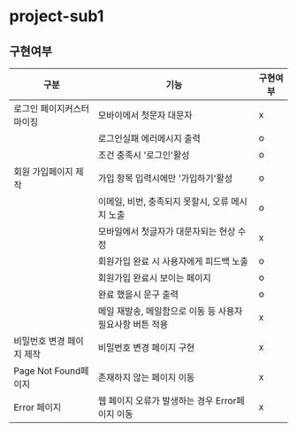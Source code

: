# project-sub1


## 구현여부

|구분|기능|구현여부|
|---|---|---|
|로그인 페이지커스터마이징|모바이에서 첫문자 대문자|x|
||로그인실패 에러메시지 출력|o|
||조건 충족시 '로그인'활성|o|
|회원 가입페이지 제작|가입 항목 입력시에만 '가입하기'활성|o|
||이메일, 비번, 충족되지 못할시, 오류 메시지 노출|o|
||모바일에서 첫글자가 대문자되는 현상 수정|x|
||회원가입 완료 시 사용자에게 피드백 노출|o|
||회원가입 완료시 보이는 페이지|o|
||완료 했을시 문구 출력|o|
||메일 재발송, 메일함으로 이동 등 사용자 필요사항 버튼 적용|x|
|비밀번호 변경 페이지 제작|비밀번호 변경 페이지 구현|x|
|Page Not Found페이지|존재하지 않는 페이지 이동|x|
|Error 페이지|웹 페이지 오류가 발생하는 경우 Error페이지 이동|x|
